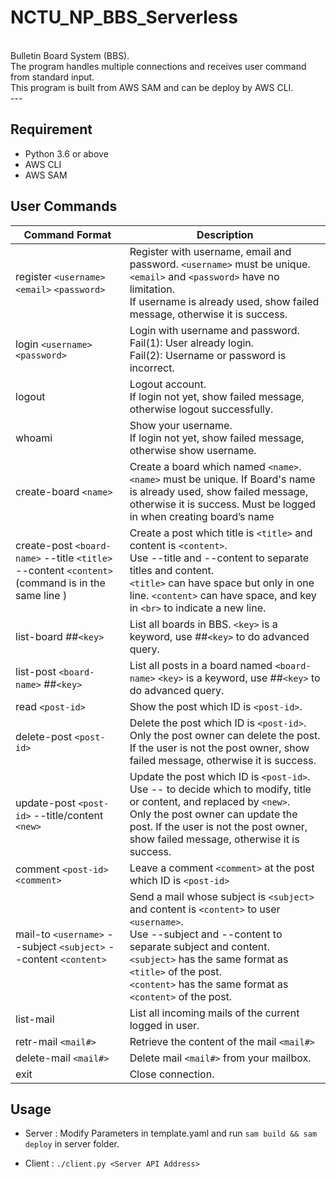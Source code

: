 # NCTU_NP_BBS_Serverless
<br>
Bulletin Board System (BBS).
<br>
The program handles multiple connections and receives user command from standard input.
<br>
This program is built from AWS SAM and can be deploy by AWS CLI.
<br>
---

## Requirement
- Python 3.6 or above
- AWS CLI
- AWS SAM

## User Commands
| Command Format | Description|
| ------------- | -------------|
| register `<username>` `<email>` `<password>` | Register with username, email and password. `<username>` must be unique. `<email>` and `<password>` have no limitation.<br>If username is already used, show failed message, otherwise it is success. |
| login `<username>` `<password>` | Login with username and password.<br>Fail(1): User already login.<br>Fail(2): Username or password is incorrect. |
| logout | Logout account.<br>If login not yet, show failed message, otherwise logout successfully. |
| whoami | Show your username.<br>If login not yet, show failed message, otherwise show username. |
| create-board `<name>` | Create a board which named `<name>`.<br>`<name>` must be unique. If Board's name is already used, show failed message, otherwise it is success. Must be logged in when creating board’s name |
| create-post `<board-name>` --title `<title>` --content `<content>` <br>(command is in the same line ) | Create a post which title is `<title>` and content is `<content>`.<br>Use --title and --content to separate titles and content.<br>`<title>` can have space but only in one line. `<content>` can have space, and key in `<br>` to indicate a new line. |
| list-board ##`<key>` | List all boards in BBS. `<key>` is a keyword, use ##`<key>` to do advanced query. |
| list-post `<board-name>` ##`<key>` | List all posts in a board named `<board-name>` `<key>` is a keyword, use ##`<key>` to do advanced query. |
| read `<post-id>` | Show the post which ID is `<post-id>`. |
| delete-post `<post-id>` | Delete the post which ID is `<post-id>`.<br>Only the post owner can delete the post.<br>If the user is not the post owner, show failed message, otherwise it is success. |
| update-post `<post-id>` --title/content `<new>` | Update the post which ID is `<post-id>`.<Br>Use -- to decide which to modify, title or content, and replaced by `<new>`.<br>Only the post owner can update the post. If the user is not the post owner, show failed message, otherwise it is success. |
| comment `<post-id> <comment>` | Leave a comment `<comment>` at the post which ID is `<post-id>` |
| mail-to `<username>` --subject `<subject>` --content `<content>` | Send a mail whose subject is `<subject>` and content is `<content>` to user `<username>`.<br>Use --subject and --content to separate subject and content.<br>`<subject>` has the same format as `<title>` of the post.<br>`<content>` has the same format as `<content>` of the post. |
| list-mail | List all incoming mails of the current logged in user. |
| retr-mail `<mail#>` | Retrieve the content of the mail `<mail#>` |
| delete-mail `<mail#>` | Delete mail `<mail#>` from your mailbox. |
| exit | Close connection. |

## Usage
- Server : Modify Parameters in template.yaml and run `sam build && sam deploy` in server folder.

- Client : `./client.py <Server API Address>`



